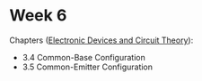 # Week 6

Chapters ([Electronic Devices and Circuit Theory](https://annas-archive.org/md5/1fec9964c4c69b9aedb545bc50eff5de)):
- 3.4 Common-Base Configuration
- 3.5 Common-Emitter Configuration
